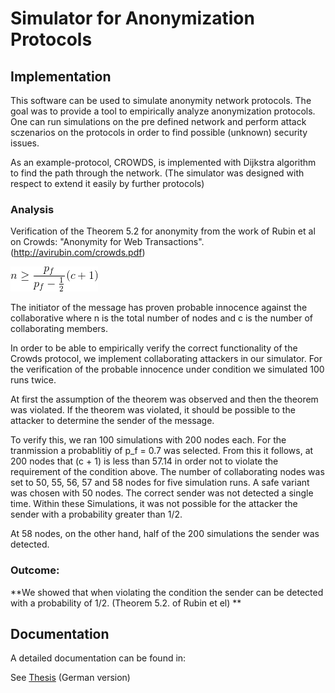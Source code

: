 # Simulator for Anonymization Protocols

## Implementation
This software can be used to simulate anonymity network protocols.
The goal was to provide a tool to empirically analyze anonymization protocols.
One can run simulations on the pre defined network and perform attack sczenarios on the protocols in order to find possible (unknown) security issues.

As an example-protocol, CROWDS, is implemented with Dijkstra algorithm to find the path through the network.
(The simulator was designed with respect to extend it easily by further protocols)


### Analysis

Verification of the Theorem 5.2 for anonymity from the work of Rubin et al on Crowds: "Anonymity for Web Transactions".
(http://avirubin.com/crowds.pdf)

![theorem](https://raw.githubusercontent.com/true-gler/protocol-sim/master/docu/theorem_5.2.gif)


The initiator of the message has proven probable innocence against the collaborative
where n is the total number of nodes and c is the number of collaborating members.

In order to be able to empirically verify the correct functionality of the Crowds protocol,
we implement collaborating attackers in our simulator.
For the verification of the probable innocence under condition we simulated 100
runs twice.

At first the assumption of the theorem was observed and then the theorem was violated. 
If the theorem was violated, it should be possible to the attacker to determine the sender of the message.

To verify this, we ran 100 simulations with 200 nodes each. 
For the tranmission a probablitiy of p_f = 0.7 was selected. 
From this it follows, at 200 nodes that (c + 1) is less than 57.14 in order not to violate the requirement of the condition above. 
The number of collaborating nodes was set to 50, 55, 56, 57 and 58 nodes for five simulation runs.
A safe variant was chosen with 50 nodes. The correct sender was not detected a single time.
Within these Simulations, it was not possible for the attacker the sender with a probability greater than 1/2.

At 58 nodes, on the other hand, half of the 200 simulations the sender was detected. 

### Outcome:

**We showed that when violating the condition the sender can be detected with a probability of 1/2. (Theorem 5.2. of Rubin et el) **


## Documentation 

A detailed documentation can be found in: 

See [Thesis](docu/Thesis.pdf) (German version)
